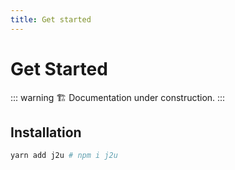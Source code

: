 ```yaml
---
title: Get started
---
```


# Get Started

::: warning
🏗️ Documentation under construction.
:::

## Installation

```sh
yarn add j2u # npm i j2u
```